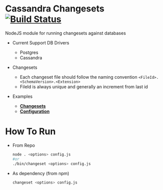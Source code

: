 Cassandra Changesets [![Build Status][travis-badge]][travis-link] 
====================

NodeJS module for running changesets against databases


- Current Support DB Drivers

    - Postgres
    - Cassandra

- Changesets

    - Each changeset file should follow the naming convention `<FileId>.<SchemaVersion>.<Extension>`
    - FileId is always unique and generally an increment from last id

- Examples
    
    - **[Changesets](https://github.com/vertebrae-org/db-changeset/tree/master/examples)**
    - **[Configuration](https://github.com/vertebrae-org/db-changeset/blob/master/config.sample.js)**

How To Run
==========

- From Repo

    ```bash
    node . <options> config.js
    #or
    ./bin/changeset <options> config.js
    ```

- As dependency (from npm)

    ```bash
    changeset <options> config.js
    ```

[travis-badge]: https://travis-ci.org/vertebrae-org/db-changeset.svg?branch=master
[travis-link]: https://travis-ci.org/vertebrae-org/db-changeset
